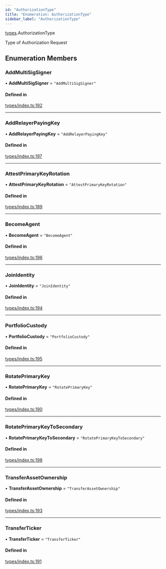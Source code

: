 ```yaml
---
id: "AuthorizationType"
title: "Enumeration: AuthorizationType"
sidebar_label: "AuthorizationType"
---
```


[types](../../../modules/Types/Types.md).AuthorizationType

Type of Authorization Request

## Enumeration Members

### AddMultiSigSigner

• **AddMultiSigSigner** = ``"AddMultiSigSigner"``

#### Defined in

[types/index.ts:192](https://github.com/PolymeshAssociation/polymesh-sdk/blob/95e180d28/src/types/index.ts#L192)

___

### AddRelayerPayingKey

• **AddRelayerPayingKey** = ``"AddRelayerPayingKey"``

#### Defined in

[types/index.ts:197](https://github.com/PolymeshAssociation/polymesh-sdk/blob/95e180d28/src/types/index.ts#L197)

___

### AttestPrimaryKeyRotation

• **AttestPrimaryKeyRotation** = ``"AttestPrimaryKeyRotation"``

#### Defined in

[types/index.ts:189](https://github.com/PolymeshAssociation/polymesh-sdk/blob/95e180d28/src/types/index.ts#L189)

___

### BecomeAgent

• **BecomeAgent** = ``"BecomeAgent"``

#### Defined in

[types/index.ts:196](https://github.com/PolymeshAssociation/polymesh-sdk/blob/95e180d28/src/types/index.ts#L196)

___

### JoinIdentity

• **JoinIdentity** = ``"JoinIdentity"``

#### Defined in

[types/index.ts:194](https://github.com/PolymeshAssociation/polymesh-sdk/blob/95e180d28/src/types/index.ts#L194)

___

### PortfolioCustody

• **PortfolioCustody** = ``"PortfolioCustody"``

#### Defined in

[types/index.ts:195](https://github.com/PolymeshAssociation/polymesh-sdk/blob/95e180d28/src/types/index.ts#L195)

___

### RotatePrimaryKey

• **RotatePrimaryKey** = ``"RotatePrimaryKey"``

#### Defined in

[types/index.ts:190](https://github.com/PolymeshAssociation/polymesh-sdk/blob/95e180d28/src/types/index.ts#L190)

___

### RotatePrimaryKeyToSecondary

• **RotatePrimaryKeyToSecondary** = ``"RotatePrimaryKeyToSecondary"``

#### Defined in

[types/index.ts:198](https://github.com/PolymeshAssociation/polymesh-sdk/blob/95e180d28/src/types/index.ts#L198)

___

### TransferAssetOwnership

• **TransferAssetOwnership** = ``"TransferAssetOwnership"``

#### Defined in

[types/index.ts:193](https://github.com/PolymeshAssociation/polymesh-sdk/blob/95e180d28/src/types/index.ts#L193)

___

### TransferTicker

• **TransferTicker** = ``"TransferTicker"``

#### Defined in

[types/index.ts:191](https://github.com/PolymeshAssociation/polymesh-sdk/blob/95e180d28/src/types/index.ts#L191)
